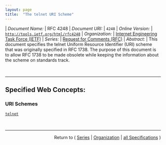```yaml
---
layout: page
title:  "The telnet URI Scheme"
---
```


| *Document Name:* | RFC 4248
| *Document URI:* | `4248`
| *Online Version:* | [`http://tools.ietf.org/html/rfc4248`](http://tools.ietf.org/html/rfc4248)
| *Organization:* | [Internet Engineering Task Force (IETF)](..  "List of specification series by this organization")
| *Series:* | [Request for Comments (RFC)](.  "List of specifications in this series")
| *Abstract:* | This document specifies the telnet Uniform Resource Identifier (URI) scheme that was originally specified in RFC 1738. The purpose of this document is to allow RFC 1738 to be made obsolete while keeping the information about the scheme on standards track.

<br/>
<hr/>

## Specified Web Concepts:

### URI Schemes

[`telnet`](/concepts/uri-scheme/telnet "The Telnet URL scheme is used to designate interactive services that may be accessed by the Telnet protocol [STD8].")



<br/>
<hr/>

<p style="text-align: right">Return to ( <a href="./">Series</a> | <a href="../">Organization</a> | <a href="../../">all Specifications</a> )</p>